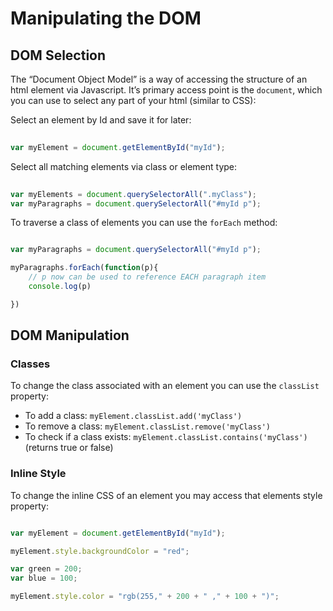 # Manipulating the DOM

<!-- 

	index.html

	<meta utf-8
	<meta viewport

	<link 

		h1{
		color:red;
		}


	<script src="script.js" ></script>

	- react to actions in browser
	- click, scroll, speech

	- signify a reaction: changing the html and css on the html page

	- html document

	- javascript output: html document


	<button id="myButton" class="important"></button>

	<p class="important">first paragraph</p>
	<p>second paragraph</p>
	<p>third paragraph</p>

	// individual element:
	var specialButton = document.getElementById("myButton");

	var myParagraphs = document.querySelectorAll("p");
	var importantElements = document.querySelectorAll(".important");

	
	// classes // application of an existing static style

	specialButton.classList.add("big")
	specialButton.classList.remove("big")

	// inline

	specialButton.style.color = "#f00";
	specialButton.style.backgroundColor = "#0f0";


	// but this all still with ids

	importantElements.forEach(function(p){
	
		// restyle each paragraph
		p.style.color = "#00f";

	})



	// variables 


	var strings = "my string"
	var myNumber = 1.2;
	var boolean = true | false;

	var arrays = ["first",[2, 2],true,"strings"];

	var myObject = {
		key : "value",
		name : "Lukas",
		height: 6.2

	}

	// functions are a list of commands that we want to execute


	function myFunction(){
		console.log("command")
	}


	//

	var myNumber = 6;


	for(var i = 0; i < importantElements.length; i++){
		importantElements[i].style.fontSize = 15 + (i*10) + "px";
	}



 -->


## DOM Selection
The &ldquo;Document Object Model&rdquo; is a way of accessing the structure of an html element via Javascript. It&rsquo;s primary access point is the `document`, which you can use to select any part of your html (similar to CSS):

Select an element by Id and save it for later:

```javascript
	
var myElement = document.getElementById("myId");

```

Select all matching elements via class or element type:

```javascript
	
var myElements = document.querySelectorAll(".myClass");
var myParagraphs = document.querySelectorAll("#myId p");

```

To traverse a class of elements you can use the `forEach` method:

```javascript

var myParagraphs = document.querySelectorAll("#myId p");

myParagraphs.forEach(function(p){
	// p now can be used to reference EACH paragraph item
	console.log(p)

})

```


## DOM Manipulation

### Classes

To change the class associated with an element you can use the `classList` property:

- To add a class: `myElement.classList.add('myClass')`
- To remove a class: `myElement.classList.remove('myClass')`
- To check if a class exists: `myElement.classList.contains('myClass')` (returns true or false)

### Inline Style

To change the inline CSS of an element you may access that elements style property:

```javascript

var myElement = document.getElementById("myId");

myElement.style.backgroundColor = "red";

var green = 200;
var blue = 100;

myElement.style.color = "rgb(255," + 200 + " ," + 100 + ")";

```